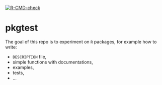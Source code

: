 <!-- badges: start -->
[![R-CMD-check](https://github.com/ptds2022/pkgtest/workflows/R-CMD-check/badge.svg)](https://github.com/ptds2022/pkgtest/actions)
<!-- badges: end -->

# pkgtest

The goal of this repo is to experiment on `R` packages, for example
how to write:
* `DESCRIPTION` file,
* simple functions with documentations,
* examples,
* tests,
* ...
